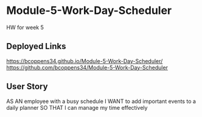 # Module-5-Work-Day-Scheduler
HW for week 5

## Deployed Links
https://bcoppens34.github.io/Module-5-Work-Day-Scheduler/
https://github.com/bcoppens34/Module-5-Work-Day-Scheduler

## User Story
AS AN employee with a busy schedule
I WANT to add important events to a daily planner
SO THAT I can manage my time effectively

